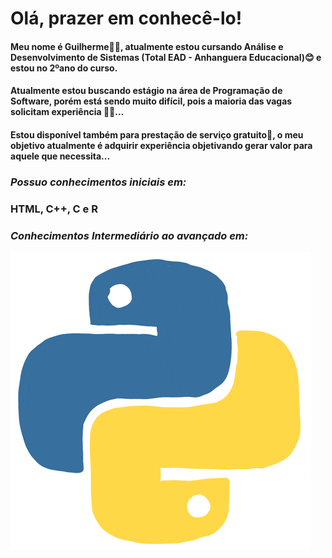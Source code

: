 # Olá, prazer em conhecê-lo!
#### Meu nome é Guilherme👨‍💻, atualmente estou cursando Análise e Desenvolvimento de Sistemas (Total EAD - Anhanguera Educacional)😊 e estou no 2ºano do curso.
#### Atualmente estou buscando estágio na área de Programação de Software, porém está sendo muito difícil, pois a maioria das vagas solicitam experiência 🤷‍♀️...

####  Estou disponível também para prestação de serviço gratuito👏, o meu objetivo atualmente é adquirir experiência objetivando gerar valor para aquele que necessita...

### *Possuo conhecimentos iniciais em:*
### HTML, C++,   C e  R   
### *Conhecimentos Intermediário ao avançado em:*
![PYTHON](https://github.com/GuilhermeGuedesGAG/GuilhermeGuedesGAG/blob/main/gif%20python.gif)
